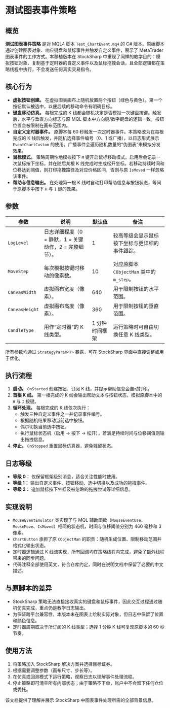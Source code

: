# 测试图表事件策略

## 概览
**测试图表事件策略** 是对 MQL4 脚本 `Test_ChartEvent.mq4` 的 C# 版本。原始脚本通过创建图表对象、响应键盘和鼠标事件并触发自定义事件，展示了 MetaTrader 图表事件的工作方式。本移植版本在 StockSharp 中重现了同样的教学目的：模拟按钮对象、复制基于定时器的自定义事件以及鼠标拖拽会话，且全部逻辑都在策略线程中执行，不会发送任何真实交易指令。

## 核心行为
- **虚拟按钮创建。** 在虚拟图表画布上随机放置两个按钮（绿色与黄色）。第一个按钮默认被选中，以便后续的移动命令有明确目标。
- **键盘移动仿真。** 每根完成的 K 线都会随机决定是否模拟一次键盘按键。触发后，水平与垂直方向标志与原 MQL 脚本中方向键/数字键盘的逻辑一致，按钮位置会被限制在画布范围内。
- **自定义定时器事件。** 原脚本每 60 秒触发一次定时器事件。本策略改为在每根完成的 K 线后触发，并随机选择事件编号（0、1 或广播），以日志形式展示 `EventChartCustom` 的使用。广播事件会遍历随机数量的“伪图表”来模拟分发效果。
- **鼠标模式。** 策略周期性地模拟按下 `M` 键开启鼠标移动模式。启用后会记录一次鼠标按下坐标，并在随后某根 K 线完成时生成松开坐标。若移动持续时间和位移达到阈值，则打印拖拽路径及对应价格区间，否则与原 `IsMoved` 一样忽略该事件。
- **帮助与信息输出。** 在处理第一根 K 线时自动打印帮助信息与按钮状态，等同于原脚本中按下 `H` 与 `I` 键的效果。

## 参数
| 参数 | 说明 | 默认值 | 备注 |
| --- | --- | --- | --- |
| `LogLevel` | 日志详细程度（0 = 静默，1 = 关键动作，2 = 完整细节）。 | 1 | 较高等级会显示鼠标按下坐标与更详细的事件跟踪。 |
| `MoveStep` | 每次模拟按键时移动的像素数。 | 10 | 对应原脚本 `CObjectMan` 类中的 `m_step`。 |
| `CanvasWidth` | 虚拟画布宽度（像素）。 | 640 | 用于限制按钮的水平范围。 |
| `CanvasHeight` | 虚拟画布高度（像素）。 | 360 | 用于限制按钮的垂直范围。 |
| `CandleType` | 用作“定时器”的 K 线类型。 | 1 分钟时间框架 | 运行策略时可自由切换任意 K 线类型。 |

所有参数均通过 `StrategyParam<T>` 暴露，可在 StockSharp 界面中直接调整或用于优化。

## 执行流程
1. **启动。** `OnStarted` 创建按钮、订阅 K 线，并提示帮助信息会自动打印。
2. **首根 K 线。** 第一根完成的 K 线会输出帮助文本与按钮状态，模拟原脚本中的 `H` 与 `I` 按键。
3. **循环处理。** 每根完成的 K 线依次执行：
   - 触发三种自定义事件之一并记录事件编号。
   - 根据随机结果移动当前选中按钮。
   - 偶尔切换当前选中按钮。
   - 执行鼠标状态机（启用 → 按下 → 松开），若满足持续时间与位移阈值则输出拖拽信息。
4. **停止。** `OnStopped` 重置鼠标仿真器，避免残留状态。

## 日志等级
- **等级 0：** 仅保留框架级别消息，适合关注性能时使用。
- **等级 1：** 输出自定义事件、按钮移动、选中切换以及成功的拖拽事件。
- **等级 2：** 追加鼠标按下坐标及被忽略的拖拽尝试等详细信息。

## 实现说明
- `MouseEventEmulator` 类实现了与 MQL 辅助函数（`MouseEventUse`、`MouseMove`、`IsMoved`）相同的状态机，时间与位移阈值分别为 460 毫秒和 3 像素。
- `ChartButton` 承担了原 `CObjectMan` 的职责：随机生成位置、限制移动范围并格式化输出状态。
- 定时器逻辑通过 K 线流实现，所有回调均在策略线程内完成，避免了额外线程带来的同步问题。
- 代码注释全部使用英文，符合仓库约定，同时在说明文档中保留了必要的中文描述。

## 与原脚本的差异
- StockSharp 策略无法直接接收真实的键盘和鼠标事件，因此交互过程通过随机仿真完成，重点仍是教学日志输出。
- 为保证跨平台兼容性，本版本未在图表上绘制实际对象，但日志中保留了位置和颜色信息。
- 定时器周期取决于所订阅的 K 线类型；选择 1 分钟 K 线可复现原脚本的 60 秒节奏。

## 使用方法
1. 将策略加入 StockSharp 解决方案并选择目标证券。
2. 根据需要调整参数（画布尺寸、步长等）。
3. 在仿真或回测模式下运行策略，观察日志以理解事件处理流程。
4. 停止策略即可清空所有内部状态；由于策略不下单，账户中不会留下任何仓位或委托。

该文档提供了理解并展示 StockSharp 中图表事件处理所需的全部背景信息。
